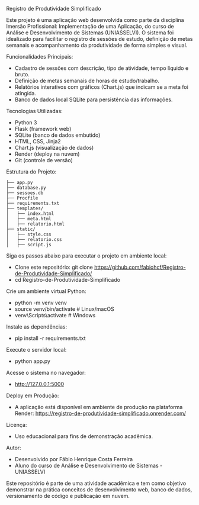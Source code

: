 Registro de Produtividade Simplificado

Este projeto é uma aplicação web desenvolvida como parte da disciplina Imersão Profissional: Implementação de uma Aplicação, do curso de Análise e Desenvolvimento de Sistemas (UNIASSELVI). O sistema foi idealizado para facilitar o registro de sessões de estudo, definição de metas semanais e acompanhamento da produtividade de forma simples e visual.

Funcionalidades Principais:

- Cadastro de sessões com descrição, tipo de atividade, tempo líquido e bruto.
- Definição de metas semanais de horas de estudo/trabalho.
- Relatórios interativos com gráficos (Chart.js) que indicam se a meta foi atingida.
- Banco de dados local SQLite para persistência das informações.

Tecnologias Utilizadas:

- Python 3
- Flask (framework web)
- SQLite (banco de dados embutido)
- HTML, CSS, Jinja2
- Chart.js (visualização de dados)
- Render (deploy na nuvem)
- Git (controle de versão)

Estrutura do Projeto:
```
├── app.py
├── database.py
├── sessoes.db
├── Procfile
├── requirements.txt
├── templates/
│   ├── index.html
│   ├── meta.html
│   ├── relatorio.html
├── static/
│   ├── style.css
│   ├── relatorio.css
│   ├── script.js
```

Siga os passos abaixo para executar o projeto em ambiente local:
- Clone este repositório: git clone https://github.com/fabiohcf/Registro-de-Produtividade-Simplificado/
- cd Registro-de-Produtividade-Simplificado

Crie um ambiente virtual Python:
- python -m venv venv
- source venv/bin/activate  # Linux/macOS
- venv\Scripts\activate    # Windows

Instale as dependências:
- pip install -r requirements.txt

Execute o servidor local:
- python app.py

Acesse o sistema no navegador:
- http://127.0.0.1:5000

Deploy em Produção:
- A aplicação está disponível em ambiente de produção na plataforma Render: https://registro-de-produtividade-simplificado.onrender.com/

Licença:
- Uso educacional para fins de demonstração acadêmica.

Autor:
- Desenvolvido por Fábio Henrique Costa Ferreira
- Aluno do curso de Análise e Desenvolvimento de Sistemas - UNIASSELVI

Este repositório é parte de uma atividade acadêmica e tem como objetivo demonstrar na prática conceitos de desenvolvimento web, banco de dados, versionamento de código e publicação em nuvem.
